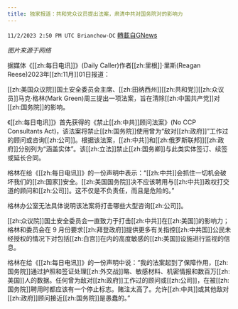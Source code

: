 ```yaml
---
title: 独家报道：共和党众议员提出法案，肃清中共对国务院对的影响力
---
```

`11/2/2023 2:50 PM UTC Brianchow-DC` [轉載自GNews](https://gnews.org/articles/1913725)

*图片来源于网络*

据媒体《[[zh:每日电讯]]》(Daily Caller)作者[[zh:里根]]·里斯(Reagan Reese)2023年[[zh:11月]]01日报道：

[[zh:美国众议院]]国土安全委员会主席、[[zh:田纳西州]][[zh:共和党]][[zh:众议员]]马克·格林(Mark Green)周三提出一项法案，旨在清除[[zh:中国共产党]]对[[zh:国务院]]的影响。

《[[zh:每日电讯]]》首先获得的《禁止[[zh:中共]]顾问法案》(No CCP Consultants Act)，该法案将禁止[[zh:国务院]]使用曾为“敌对[[zh:政府]]”工作过的顾问或咨询[[zh:公司]]。根据该法案，[[zh:中共]]和[[zh:俄罗斯联邦]][[zh:政府]]分别列为“涵盖实体”。该[[zh:立法]]禁止[[zh:国务卿]]与此类实体签订、续签或延长合同。

格林在给《[[zh:每日电讯]]》的一份声明中表示：“[[zh:中共]]会抓住一切机会破坏我们的[[zh:国家]]安全。[[zh:美国国务院]]决不应该聘用与[[zh:中共]]政权打交道的顾问和[[zh:公司]]。这不仅是不负责任，而且是危险的。”

格林办公室无法具体说明该法案将打击哪些大型咨询[[zh:公司]]。

[[zh:众议院]]国土安全委员会一直致力于打击[[zh:中共]]在[[zh:美国]]的影响力；格林和委员会在 9 月份要求[[zh:拜登政府]]提供更多有关指控[[zh:中共国]]公民未经授权的情况下对包括[[zh:白宫]]在内的高度敏感的[[zh:美国]]设施进行监视的信息。

格林在给《[[zh:每日电讯]]》的一份声明中说：“我的法案起到了保障作用，[[zh:国务院]]通过护照和签证处理[[zh:外交战]]略、敏感材料、机密情报和数百万[[zh:美国]]人的数据。任何曾为敌对[[zh:政府]]工作过的顾问或[[zh:公司]]，在被[[zh:国务院]]聘用时都应该有一个停止标志。赌注太高了。允许[[zh:中共]]或其他敌对[[zh:政府]]顾问接近[[zh:国务院]]是愚蠢的。”
